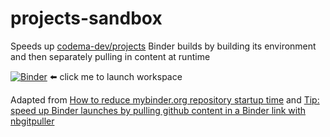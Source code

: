 # projects-sandbox

Speeds up [codema-dev/projects](https://github.com/codema-dev/projects) Binder builds by building its environment and then separately pulling in content at runtime

[![Binder](https://mybinder.org/badge_logo.svg)](https://mybinder.org/v2/gh/codema-dev/projects-sandbox/main?urlpath=git-pull%3Frepo%3Dhttps%253A%252F%252Fgithub.com%252Fcodema-dev%252Fprojects%26urlpath%3Dtree%252Fprojects%252F%26branch%3Dmain) ⬅️ click me to launch workspace

Adapted from [How to reduce mybinder.org repository startup time](https://discourse.jupyter.org/t/how-to-reduce-mybinder-org-repository-startup-time/4956) and [Tip: speed up Binder launches by pulling github content in a Binder link with nbgitpuller](https://discourse.jupyter.org/t/tip-speed-up-binder-launches-by-pulling-github-content-in-a-binder-link-with-nbgitpuller/922)
